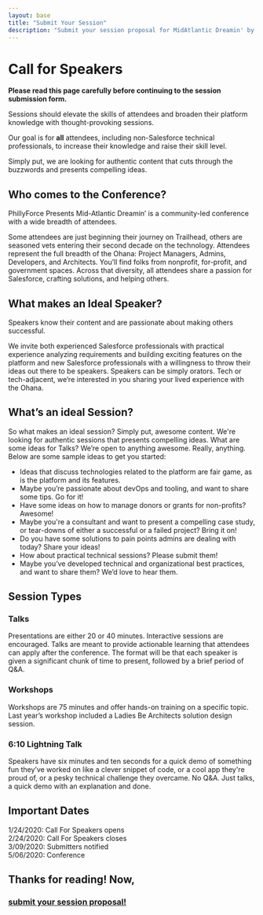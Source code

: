 ```yaml
---
layout: base
title: "Submit Your Session"
description: "Submit your session proposal for MidAtlantic Dreamin' by 2/24/2020! Speak at the Philadelphia Saleesforce community's conference on 5/6/2020!" 
---
```


# Call for Speakers

**Please read this page carefully before continuing to the session submission form.**

Sessions should elevate the skills of attendees and broaden their platform knowledge with thought-provoking sessions.

Our goal is for **all** attendees, including non-Salesforce technical professionals, to increase their knowledge and raise their skill level.

Simply put, we are looking for authentic content that cuts through the buzzwords and presents compelling ideas.

## Who comes to the Conference?

PhillyForce Presents Mid-Atlantic Dreamin’ is a community-led conference with a wide breadth of attendees. 

Some attendees are just beginning their journey on Trailhead, others are seasoned vets entering their second decade on the technology. Attendees represent the full breadth of the Ohana: Project Managers, Admins, Developers, and Architects. You’ll find folks from nonprofit, for-profit, and government spaces. Across that diversity, all attendees share a passion for Salesforce, crafting solutions, and helping others.

## What makes an Ideal Speaker?

Speakers know their content and are passionate about making others successful. 

We invite both experienced Salesforce professionals with practical experience analyzing requirements and building exciting features on the platform and new Salesforce professionals with a willingness to throw their ideas out there to be speakers. Speakers can be simply orators. Tech or tech-adjacent, we’re interested in you sharing your lived experience with the Ohana.

## What’s an ideal Session?

So what makes an ideal session? Simply put, awesome content.  We're looking for authentic sessions that presents compelling ideas.
What are some ideas for Talks?
We’re open to anything awesome. Really, anything. Below are some sample ideas to get you started:

* Ideas that discuss technologies related to the platform are fair game, as is the platform and its features. 
* Maybe you’re passionate about devOps and tooling, and want to share some tips.  Go for it!
* Have some ideas on how to manage donors or grants for non-profits? Awesome!
* Maybe you're a consultant and want to present a compelling case study, or tear-downs of either a successful or a failed project? Bring it on!
* Do you have some solutions to pain points admins are dealing with today? Share your ideas! 
* How about practical technical sessions? Please submit them!
* Maybe you’ve developed technical and organizational best practices, and want to share them? We’d love to hear them.

## Session Types

### Talks

Presentations are either 20 or 40 minutes. Interactive sessions are encouraged.  Talks are meant to provide actionable learning that attendees can apply after the conference. The format will be that each speaker is given a significant chunk of time to present, followed by a brief period of Q&A. 


### Workshops

Workshops are 75 minutes and offer hands-on training on a specific topic. Last year’s workshop included a Ladies Be Architects solution design session.


### 6:10 Lightning Talk

Speakers have six minutes and ten seconds for a quick demo of something fun they’ve worked on like a clever snippet of code, or a cool app they're proud of, or a pesky technical challenge they overcame. No Q&A. Just talks, a quick demo with an explanation and done.

## Important Dates

1/24/2020:     Call For Speakers opens<br/>
2/24/2020:     Call For Speakers closes<br/>
3/09/2020:     Submitters notified<br/>
5/06/2020:     Conference<br/>

## Thanks for reading! Now,

### <a href="https://forms.gle/ynmssp8Aqv6osyZu8" target="_blank">submit your session proposal!</a>